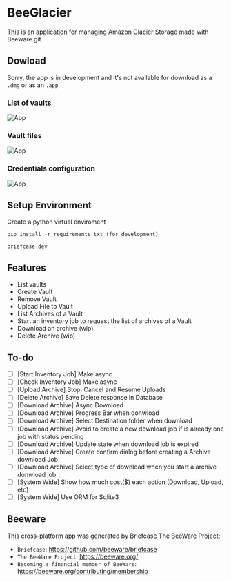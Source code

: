 # BeeGlacier

This is an  application for managing Amazon Glacier Storage made with Beeware.git

## Dowload

Sorry, the app is in development and it's not available for download as a `.dmg` or as an `.app`

### List of vaults

![App](https://i.ibb.co/3dXVCcH/Screenshot-2020-02-14-at-11-49-57.png "BeeGlacier")

### Vault files

![App](https://i.ibb.co/Hqx8bYz/Screenshot-2020-02-14-at-11-50-14.png "BeeGlacier")

### Credentials configuration

![App](https://i.ibb.co/84rtS7H/Screenshot-2020-02-14-at-11-50-26.png "BeeGlacier")

## Setup Environment

Create a python virtual enviroment
```
pip install -r requirements.txt (for development)
```
```
briefcase dev
```

## Features
- List vaults
- Create Vault
- Remove Vault
- Upload File to Vault
- List Archives of a Vault
- Start an inventory job to request the list of archives of a Vault
- Download an archive (wip)
- Delete Archive (wip)

## To-do

- [ ] [Start Inventory Job] Make async
- [ ] [Check Inventory Job] Make async
- [ ] [Upload Archive] Stop, Cancel and Resume Uploads
- [ ] [Delete Archive] Save Delete response in Database
- [ ] [Download Archive] Async Download
- [ ] [Download Archive] Progress Bar when donwload
- [ ] [Download Archive] Select Destination folder when download
- [ ] [Download Archive] Avoid to create a new download job if is already one job with status pending
- [ ] [Download Archive] Update state when download job is expired
- [ ] [Download Archive] Create confirm dialog before creating a Archive download Job
- [ ] [Download Archive] Select type of download when you start a archive donwload job
- [ ] [System Wide] Show how much cost($) each action (Download, Upload, etc)
- [ ] [System Wide] Use ORM for Sqlite3

## Beeware

This cross-platform app was generated by Briefcase The BeeWare Project:
- `Briefcase`: https://github.com/beeware/briefcase
- `The BeeWare Project`: https://beeware.org/
- `Becoming a financial member of BeeWare`: https://beeware.org/contributing/membership
